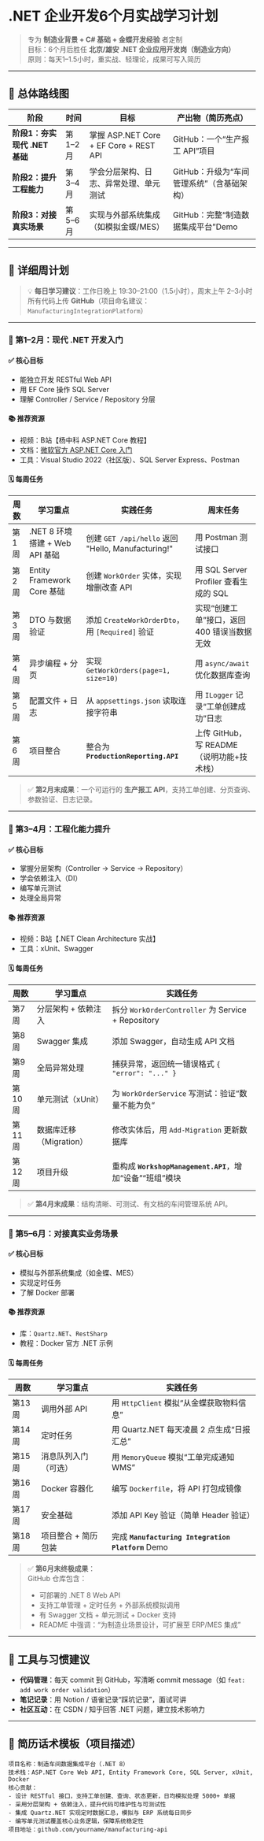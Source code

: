 # .NET 企业开发6个月实战学习计划  
> 专为 **制造业背景 + C# 基础 + 金蝶开发经验** 者定制  
> 目标：6个月后胜任 **北京/雄安 .NET 企业应用开发岗（制造业方向）**  
> 原则：每天1–1.5小时，重实战、轻理论，成果可写入简历  

---

## 🎯 总体路线图

| 阶段 | 时间 | 目标 | 产出物（简历亮点） |
|------|------|------|------------------|
| **阶段1：夯实现代 .NET 基础** | 第1–2月 | 掌握 ASP.NET Core + EF Core + REST API | GitHub：一个“生产报工 API”项目 |
| **阶段2：提升工程能力** | 第3–4月 | 学会分层架构、日志、异常处理、单元测试 | GitHub：升级为“车间管理系统”（含基础架构） |
| **阶段3：对接真实场景** | 第5–6月 | 实现与外部系统集成（如模拟金蝶/MES） | GitHub：完整“制造数据集成平台”Demo |

---

## 📅 详细周计划

> 💡 **每日学习建议**：工作日晚上 19:30–21:00（1.5小时），周末上午 2–3小时  
> 所有代码上传 **GitHub**（项目命名建议：`ManufacturingIntegrationPlatform`）

---

### 📆 第1–2月：现代 .NET 开发入门

#### ✅ 核心目标
- 能独立开发 RESTful Web API
- 用 EF Core 操作 SQL Server
- 理解 Controller / Service / Repository 分层

#### 📚 推荐资源
- 视频：B站【杨中科 ASP.NET Core 教程】
- 文档：[微软官方 ASP.NET Core 入门](https://learn.microsoft.com/zh-cn/aspnet/core/tutorials/first-web-api)
- 工具：Visual Studio 2022（社区版）、SQL Server Express、Postman

#### 🗓 每周任务

| 周数 | 学习重点 | 实践任务 | 周末任务 |
|------|--------|--------|--------|
| 第1周 | .NET 8 环境搭建 + Web API 基础 | 创建 `GET /api/hello` 返回 "Hello, Manufacturing!" | 用 Postman 测试接口 |
| 第2周 | Entity Framework Core 基础 | 创建 `WorkOrder` 实体，实现增删改查 API | 用 SQL Server Profiler 查看生成的 SQL |
| 第3周 | DTO 与数据验证 | 添加 `CreateWorkOrderDto`，用 `[Required]` 验证 | 实现“创建工单”接口，返回 400 错误当数据无效 |
| 第4周 | 异步编程 + 分页 | 实现 `GetWorkOrders(page=1, size=10)` | 用 `async/await` 优化数据库查询 |
| 第5周 | 配置文件 + 日志 | 从 `appsettings.json` 读取连接字符串 | 用 `ILogger` 记录“工单创建成功”日志 |
| 第6周 | 项目整合 | 整合为 **`ProductionReporting.API`** | 上传 GitHub，写 README（说明功能+技术栈） |

> ✅ **第2月末成果**：一个可运行的 **生产报工 API**，支持工单创建、分页查询、参数验证、日志记录。

---

### 📆 第3–4月：工程化能力提升

#### ✅ 核心目标
- 掌握分层架构（Controller → Service → Repository）
- 学会依赖注入（DI）
- 编写单元测试
- 处理全局异常

#### 📚 推荐资源
- 视频：B站【.NET Clean Architecture 实战】
- 工具：xUnit、Swagger

#### 🗓 每周任务

| 周数 | 学习重点 | 实践任务 |
|------|--------|--------|
| 第7周 | 分层架构 + 依赖注入 | 拆分 `WorkOrderController` 为 Service + Repository |
| 第8周 | Swagger 集成 | 添加 Swagger，自动生成 API 文档 |
| 第9周 | 全局异常处理 | 捕获异常，返回统一错误格式 `{ "error": "..." }` |
| 第10周 | 单元测试（xUnit） | 为 `WorkOrderService` 写测试：验证“数量不能为负” |
| 第11周 | 数据库迁移（Migration） | 修改实体后，用 `Add-Migration` 更新数据库 |
| 第12周 | 项目升级 | 重构成 **`WorkshopManagement.API`**，增加“设备”“班组”模块 |

> ✅ **第4月末成果**：结构清晰、可测试、有文档的车间管理系统 API。

---

### 📆 第5–6月：对接真实业务场景

#### ✅ 核心目标
- 模拟与外部系统集成（如金蝶、MES）
- 实现定时任务
- 了解 Docker 部署

#### 📚 推荐资源
- 库：`Quartz.NET`、`RestSharp`
- 教程：Docker 官方 .NET 示例

#### 🗓 每周任务

| 周数 | 学习重点 | 实践任务 |
|------|--------|--------|
| 第13周 | 调用外部 API | 用 `HttpClient` 模拟“从金蝶获取物料信息” |
| 第14周 | 定时任务 | 用 Quartz.NET 每天凌晨 2 点生成“日报汇总” |
| 第15周 | 消息队列入门（可选） | 用 `MemoryQueue` 模拟“工单完成通知 WMS” |
| 第16周 | Docker 容器化 | 编写 `Dockerfile`，将 API 打包成镜像 |
| 第17周 | 安全基础 | 添加 API Key 验证（简单 Header 验证） |
| 第18周 | 项目整合 + 简历包装 | 完成 **`Manufacturing Integration Platform`** Demo |

> ✅ **第6月末终极成果**：  
> GitHub 仓库包含：  
> - 可部署的 .NET 8 Web API  
> - 支持工单管理 + 定时任务 + 外部系统模拟调用  
> - 有 Swagger 文档 + 单元测试 + Docker 支持  
> - README 中强调：“为制造业场景设计，可扩展至 ERP/MES 集成”

---

## 🧰 工具与习惯建议

- **代码管理**：每天 commit 到 GitHub，写清晰 commit message（如 `feat: add work order validation`）
- **笔记记录**：用 Notion / 语雀记录“踩坑记录”，面试可讲
- **社区互动**：在 CSDN / 知乎回答 .NET 问题，建立技术影响力

---

## 🎁 简历话术模板（项目描述）

```text
项目名称：制造车间数据集成平台（.NET 8）  
技术栈：ASP.NET Core Web API, Entity Framework Core, SQL Server, xUnit, Docker  
核心贡献：  
- 设计 RESTful 接口，支持工单创建、查询、状态更新，日均模拟处理 5000+ 单据  
- 采用分层架构 + 依赖注入，提升代码可维护性与可测试性  
- 集成 Quartz.NET 实现定时数据汇总，模拟与 ERP 系统每日同步  
- 编写单元测试覆盖核心业务逻辑，保障系统稳定性  
项目地址：github.com/yourname/manufacturing-api
